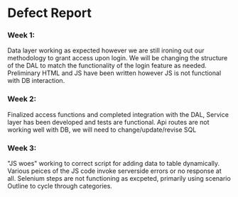 # Defect Report

### Week 1: 
 Data layer working as expected however we are still ironing out our methodology to grant access upon login. We will be changing the structure of the DAL to match the functionality of the login feature as needed. Preliminary HTML and JS have been written however JS is not functional with DB interaction.

### Week 2: 
Finalized access functions and completed integration with the DAL, Service layer has been developed and tests are functional. Api routes are not working well with DB, we will need to change/update/revise SQL

### Week 3: 
"JS woes" working to correct script for adding data to table dynamically. Various peices of the JS code invoke serverside errors or no response at all. Selenium steps are not functioning as excpeted, primarily using scenario Outline to cycle through categories.